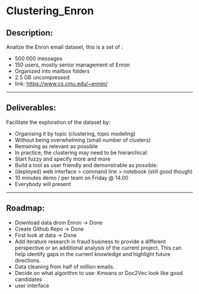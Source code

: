 # Clustering_Enron

## Description:

Analize the Enron email dataset, this is a set of :
- 500 000 messages
- 150 users, mostly senior management of Enron
- Organized into mailbox folders
- 2.5 GB uncompressed
- link: https://www.cs.cmu.edu/~enron/
---
## Deliverables:

 Facilitate the exploration of the dataset by:
-  Organising it by topic (clustering, topic modeling)
- Without being overwhelming (small number of clusters)
- Remaining as relevant as possible
- In practice, the clustering may need to be hierarchical:
- Start fuzzy and specify more and more
- Build a tool as user friendly and demonstrable as possible:
- (deployed) web interface > command line > notebook (still good though)
- 10 minutes demo / per team on Friday @ 14.00
- Everybody will present
---
## Roadmap:
- Download data drom Enron -> Done
- Create Github Repo -> Done
- First look at data -> Done
- Add iterature research in fraud business to provide a different perspective or an additional analysis of the current project. This can help identify gaps in the current knowledge and highlight future directions. 
- Data cleaning from half of million emails. 
- Decide on what algorithm to use: Kmeans or Doc2Vec look like good candidates
- user interface

